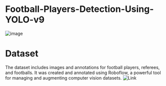 # Football-Players-Detection-Using-YOLO-v9
![image](https://github.com/user-attachments/assets/714f5c21-4093-4661-93b0-c0cea9c61d5c)


# Dataset
The dataset includes images and annotations for football players, referees, and footballs. It was created and annotated using Roboflow, a powerful tool for managing and augmenting computer vision datasets.
![Link](https://universe.roboflow.com/roboflow-100/soccer-players-5fuqs)



